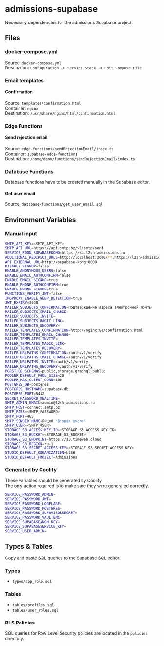 # admissions-supabase

Necessary dependencies for the admissions Supabase project.

## Files

### docker-compose.yml

Source: `docker-compose.yml`  
Destination: `Configuration -> Service Stack -> Edit Compose File`

### Email templates

#### Confirmation

Source: `templates/confirmation.html`  
Container: `nginx`  
Destination: `/usr/share/nginx/html/confirmation.html`

### Edge Functions

#### Send rejection email

Source: `edge-functions/sendRejectionEmail/index.ts`  
Container: `supabase-edge-functions`  
Destination: `/home/deno/functions/sendRejectionEmail/index.ts`

### Database Functions

Database functions have to be created manually in the Supabase editor.

#### Get user email

Source: `database-functions/get_user_email.sql`

## Environment Variables

### Manual input

```bash
SMTP_API_KEY=<SMTP_API_KEY>
SMTP_API_URL=https://api.smtp.bz/v1/smtp/send
SERVICE_FQDN_SUPABASEKONG=https://sb.l2sh-admissions.ru
ADDITIONAL_REDIRECT_URLS=http://localhost:3000/**,https://l2sh-admissions.ru/**,https://admin.l2sh-admissions.ru/**
API_EXTERNAL_URL=http://supabase-kong:8000
DISABLE_SIGNUP=false
ENABLE_ANONYMOUS_USERS=false
ENABLE_EMAIL_AUTOCONFIRM=false
ENABLE_EMAIL_SIGNUP=true
ENABLE_PHONE_AUTOCONFIRM=true
ENABLE_PHONE_SIGNUP=true
FUNCTIONS_VERIFY_JWT=false
IMGPROXY_ENABLE_WEBP_DETECTION=true
JWT_EXPIRY=3600
MAILER_SUBJECTS_CONFIRMATION=Подтверждение адреса электронной почты
MAILER_SUBJECTS_EMAIL_CHANGE=
MAILER_SUBJECTS_INVITE=
MAILER_SUBJECTS_MAGIC_LINK=
MAILER_SUBJECTS_RECOVERY=
MAILER_TEMPLATES_CONFIRMATION=http://nginx:80/confirmation.html
MAILER_TEMPLATES_EMAIL_CHANGE=
MAILER_TEMPLATES_INVITE=
MAILER_TEMPLATES_MAGIC_LINK=
MAILER_TEMPLATES_RECOVERY=
MAILER_URLPATHS_CONFIRMATION=/auth/v1/verify
MAILER_URLPATHS_EMAIL_CHANGE=/auth/v1/verify
MAILER_URLPATHS_INVITE=/auth/v1/verify
MAILER_URLPATHS_RECOVERY=/auth/v1/verify
PGRST_DB_SCHEMAS=public,storage,graphql_public
POOLER_DEFAULT_POOL_SIZE=20
POOLER_MAX_CLIENT_CONN=100
POSTGRES_DB=postgres
POSTGRES_HOSTNAME=supabase-db
POSTGRES_PORT=5432
SECRET_PASSWORD_REALTIME=
SMTP_ADMIN_EMAIL=admin@l2sh-admissions.ru
SMTP_HOST=connect.smtp.bz
SMTP_PASS=<SMTP_PASSWORD>
SMTP_PORT=465
SMTP_SENDER_NAME=Лицей "Вторая школа"
SMTP_USER=<SMTP_USER>
STORAGE_S3_ACCESS_KEY_ID=<STORAGE_S3_ACCESS_KEY_ID>
STORAGE_S3_BUCKET=<STORAGE_S3_BUCKET>
STORAGE_S3_ENDPOINT=https://s3.timeweb.cloud
STORAGE_S3_REGION=ru-1
STORAGE_S3_SECRET_ACCESS_KEY=<STORAGE_S3_SECRET_ACCESS_KEY>
STUDIO_DEFAULT_ORGANIZATION=L2SH
STUDIO_DEFAULT_PROJECT=Admissions
```

### Generated by Coolify

These variables should be generated by Coolify.  
The only action required is to make sure they were generated correctly.

```bash
SERVICE_PASSWORD_ADMIN=
SERVICE_PASSWORD_JWT=
SERVICE_PASSWORD_LOGFLARE=
SERVICE_PASSWORD_POSTGRES=
SERVICE_PASSWORD_SUPAVISORSECRET=
SERVICE_PASSWORD_VAULTENC=
SERVICE_SUPABASEANON_KEY=
SERVICE_SUPABASESERVICE_KEY=
SERVICE_USER_ADMIN=
```

## Types & Tables

Copy and paste SQL queries to the Supabase SQL editor.

### Types

- `types/app_role.sql`

### Tables

- `tables/profiles.sql`
- `tables/user_roles.sql`

### RLS Policies

SQL queries for Row Level Security policies are located in the `policies` directory. 
